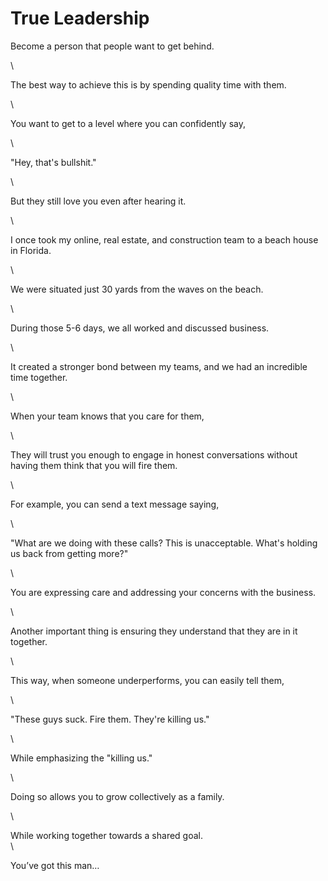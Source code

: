 # True Leadership

Become a person that people want to get behind.

\


The best way to achieve this is by spending quality time with them.

\


You want to get to a level where you can confidently say,

\


"Hey, that's bullshit."

\


But they still love you even after hearing it.

\


I once took my online, real estate, and construction team to a beach house in Florida.

\


We were situated just 30 yards from the waves on the beach.

\


During those 5-6 days, we all worked and discussed business.

\


It created a stronger bond between my teams, and we had an incredible time together.

\


When your team knows that you care for them,

\


They will trust you enough to engage in honest conversations without having them think that you will fire them.

\


For example, you can send a text message saying,

\


"What are we doing with these calls? This is unacceptable. What's holding us back from getting more?"

\


You are expressing care and addressing your concerns with the business.

\


Another important thing is ensuring they understand that they are in it together.

\


This way, when someone underperforms, you can easily tell them,

\


"These guys suck. Fire them. They're killing us."

\


While emphasizing the "killing us."

\


Doing so allows you to grow collectively as a family.

\


While working together towards a shared goal.\
\


You’ve got this man…
